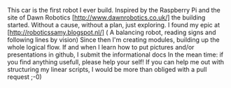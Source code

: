 This car is the first robot I ever build. Inspired by the Raspberry Pi and the site of Dawn Robotics [http://www.dawnrobotics.co.uk/] the building started. Without a cause, without a plan, just exploring.
I found my epic at [http://roboticssamy.blogspot.nl/] ( A balancing robot, reading signs and following lines by vision)
Since then I'm creating modules, building up the whole logical flow. 
If and when I learn how to put pictures and/or presentations in github, I submit the informational docs
In the mean time: if you find anything usefull, please help your self!
If you can help me out with structuring my linear scripts, I would be more than obliged with a pull request ;-0)

